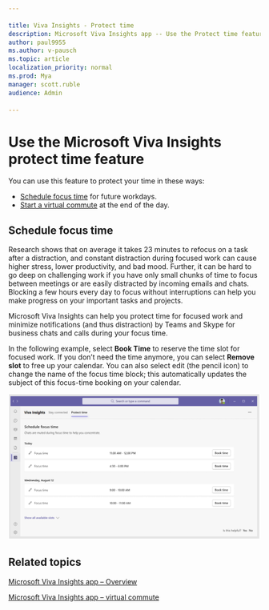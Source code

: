 ```yaml
---

title: Viva Insights - Protect time
description: Microsoft Viva Insights app -- Use the Protect time feature
author: paul9955
ms.author: v-pausch
ms.topic: article
localization_priority: normal 
ms.prod: Mya
manager: scott.ruble
audience: Admin

---
```


# Use the Microsoft Viva Insights protect time feature 

You can use this feature to protect your time in these ways:

 * [Schedule focus time](#schedule-focus-time) for future workdays.
 * [Start a virtual commute](viva-insights-virtual-commute.md#start-a-virtual-commute) at the end of the day.

## Schedule focus time

Research shows that on average it takes 23 minutes to refocus on a task after a distraction, and constant distraction during focused work can cause higher stress, lower productivity, and bad mood. Further, it can be hard to go deep on challenging work if you have only small chunks of time to focus between meetings or are easily distracted by incoming emails and chats. Blocking a few hours every day to focus without interruptions can help you make progress on your important tasks and projects.

Microsoft Viva Insights can help you protect time for focused work and minimize notifications (and thus distraction) by Teams and Skype for business chats and calls during your focus time.

In the following example, select **Book Time** to reserve the time slot for focused work. If you don’t need the time anymore, you can select **Remove slot** to free up your calendar. You can also select edit (the pencil icon) to change the name of the focus time block; this automatically updates the subject of this focus-time booking on your calendar.

![Book focus time](Images/book-time-2.png) 

## Related topics

[Microsoft Viva Insights app &ndash; Overview](teams-app.md)

[Microsoft Viva Insights app &ndash; virtual commute](viva-insights-virtual-commute.md) 